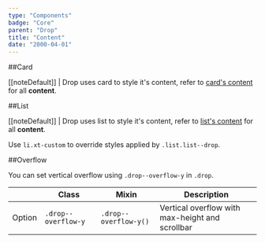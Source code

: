 ```yaml
---
type: "Components"
badge: "Core"
parent: "Drop"
title: "Content"
date: "2000-04-01"
---
```


##Card

[[noteDefault]]
| Drop uses card to style it's content, refer to [card's content](/components/card/content) for all **content**.

<demo>
  <demovanilla src="vanilla/components/drop/usage-card">
  </demovanilla>
</demo>

##List

[[noteDefault]]
| Drop uses list to style it's content, refer to [list's content](/components/list/content) for all **content**.

Use `li.xt-custom` to override styles applied by `.list.list--drop`.

<demo>
  <demovanilla src="vanilla/components/drop/usage-list">
  </demovanilla>
</demo>

##Overflow

You can set vertical overflow using `.drop--overflow-y` in `.drop`.

<div class="table--scroll">

|                         | Class                                     | Mixin                         | Description                   |
| ----------------------- | ----------------------------------------- | ----------------------------- | ----------------------------- |
| Option                  | `.drop--overflow-y`                | `.drop--overflow-y()`        | Vertical overflow with max-height and scrollbar            |

</div>

<demo>
  <demovanilla src="vanilla/components/drop/overflow-y">
  </demovanilla>
</demo>
